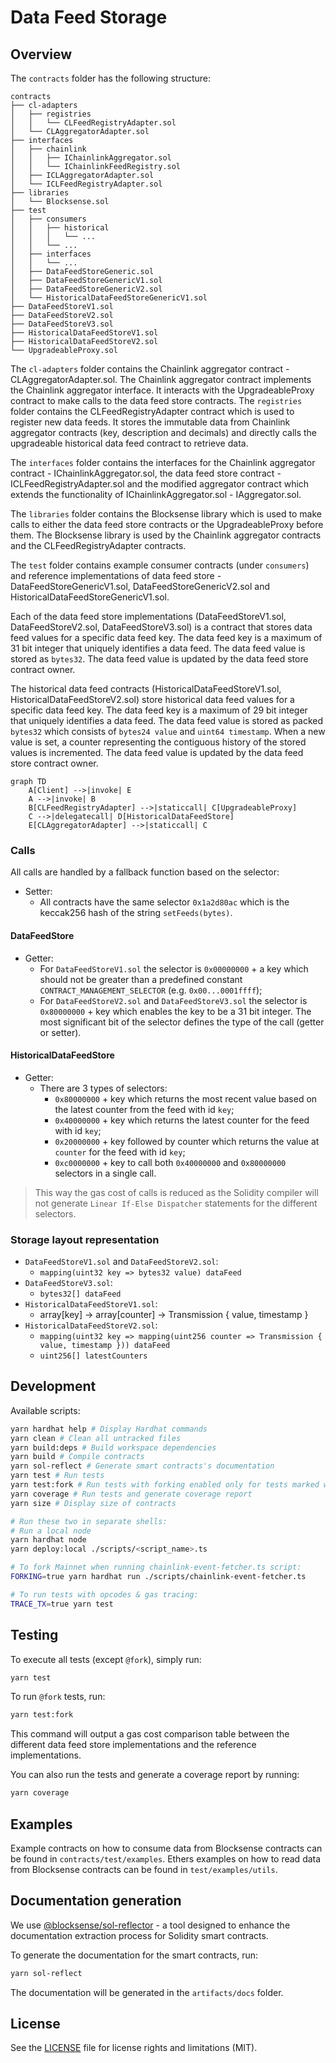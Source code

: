 # Data Feed Storage

## Overview

The `contracts` folder has the following structure:

```text
contracts
├── cl-adapters
│   ├── registries
│   │   └── CLFeedRegistryAdapter.sol
│   └── CLAggregatorAdapter.sol
├── interfaces
│   ├── chainlink
│   │   ├── IChainlinkAggregator.sol
│   │   └── IChainlinkFeedRegistry.sol
│   ├── ICLAggregatorAdapter.sol
│   └── ICLFeedRegistryAdapter.sol
├── libraries
│   └── Blocksense.sol
├── test
│   ├── consumers
│   │   ├── historical
│   │   │   └── ...
│   │   └── ...
│   ├── interfaces
│   │   └── ...
│   ├── DataFeedStoreGeneric.sol
│   ├── DataFeedStoreGenericV1.sol
│   ├── DataFeedStoreGenericV2.sol
│   └── HistoricalDataFeedStoreGenericV1.sol
├── DataFeedStoreV1.sol
├── DataFeedStoreV2.sol
├── DataFeedStoreV3.sol
├── HistoricalDataFeedStoreV1.sol
├── HistoricalDataFeedStoreV2.sol
└── UpgradeableProxy.sol
```

The `cl-adapters` folder contains the Chainlink aggregator contract - CLAggregatorAdapter.sol. The Chainlink aggregator contract implements the Chainlink aggregator interface. It interacts with the UpgradeableProxy contract to make calls to the data feed store contracts. The `registries` folder contains the CLFeedRegistryAdapter contract which is used to register new data feeds. It stores the immutable data from Chainlink aggregator contracts (key, description and decimals) and directly calls the upgradeable historical data feed contract to retrieve data.

The `interfaces` folder contains the interfaces for the Chainlink aggregator contract - IChainlinkAggregator.sol, the data feed store contract - ICLFeedRegistryAdapter.sol and the modified aggregator contract which extends the functionality of IChainlinkAggregator.sol - IAggregator.sol.

The `libraries` folder contains the Blocksense library which is used to make calls to either the data feed store contracts or the UpgradeableProxy before them. The Blocksense library is used by the Chainlink aggregator contracts and the CLFeedRegistryAdapter contracts.

The `test` folder contains example consumer contracts (under `consumers`) and reference implementations of data feed store - DataFeedStoreGenericV1.sol, DataFeedStoreGenericV2.sol and HistoricalDataFeedStoreGenericV1.sol.

Each of the data feed store implementations (DataFeedStoreV1.sol, DataFeedStoreV2.sol, DataFeedStoreV3.sol) is a contract that stores data feed values for a specific data feed key. The data feed key is a maximum of 31 bit integer that uniquely identifies a data feed. The data feed value is stored as `bytes32`. The data feed value is updated by the data feed store contract owner.

The historical data feed contracts (HistoricalDataFeedStoreV1.sol, HistoricalDataFeedStoreV2.sol) store historical data feed values for a specific data feed key. The data feed key is a maximum of 29 bit integer that uniquely identifies a data feed. The data feed value is stored as packed `bytes32` which consists of `bytes24 value` and `uint64 timestamp`. When a new value is set, a counter representing the contiguous history of the stored values is incremented. The data feed value is updated by the data feed store contract owner.

```mermaid
graph TD
    A[Client] -->|invoke| E
    A -->|invoke| B
    B[CLFeedRegistryAdapter] -->|staticcall| C[UpgradeableProxy]
    C -->|delegatecall| D[HistoricalDataFeedStore]
    E[CLAggregatorAdapter] -->|staticcall| C
```

### Calls

All calls are handled by a fallback function based on the selector:

- Setter:
  - All contracts have the same selector `0x1a2d80ac` which is the keccak256 hash of the string `setFeeds(bytes)`.

#### DataFeedStore

- Getter:
  - For `DataFeedStoreV1.sol` the selector is `0x00000000` + a key which should not be greater than a predefined constant `CONTRACT_MANAGEMENT_SELECTOR` (e.g. `0x00...0001ffff`);
  - For `DataFeedStoreV2.sol` and `DataFeedStoreV3.sol` the selector is `0x80000000` + key which enables the key to be a 31 bit integer. The most significant bit of the selector defines the type of the call (getter or setter).

#### HistoricalDataFeedStore

- Getter:
  - There are 3 types of selectors:
    - `0x80000000` + key which returns the most recent value based on the latest counter from the feed with id `key`;
    - `0x40000000` + key which returns the latest counter for the feed with id `key`;
    - `0x20000000` + key followed by counter which returns the value at `counter` for the feed with id `key`;
    - `0xc0000000` + key to call both `0x40000000` and `0x80000000` selectors in a single call.

> This way the gas cost of calls is reduced as the Solidity compiler will not generate `Linear If-Else Dispatcher` statements for the different selectors.

### Storage layout representation

- `DataFeedStoreV1.sol` and `DataFeedStoreV2.sol`:
  - `mapping(uint32 key => bytes32 value) dataFeed`
- `DataFeedStoreV3.sol`:
  - `bytes32[] dataFeed`
- `HistoricalDataFeedStoreV1.sol`:
  - array[key] -> array[counter] -> Transmission { value, timestamp }
- `HistoricalDataFeedStoreV2.sol`:
  - `mapping(uint32 key => mapping(uint256 counter => Transmission { value, timestamp })) dataFeed`
  - `uint256[] latestCounters`

## Development

Available scripts:

```sh
yarn hardhat help # Display Hardhat commands
yarn clean # Clean all untracked files
yarn build:deps # Build workspace dependencies
yarn build # Compile contracts
yarn sol-reflect # Generate smart contracts's documentation
yarn test # Run tests
yarn test:fork # Run tests with forking enabled only for tests marked with `@fork` in the description
yarn coverage # Run tests and generate coverage report
yarn size # Display size of contracts

# Run these two in separate shells:
# Run a local node
yarn hardhat node
yarn deploy:local ./scripts/<script_name>.ts

# To fork Mainnet when running chainlink-event-fetcher.ts script:
FORKING=true yarn hardhat run ./scripts/chainlink-event-fetcher.ts

# To run tests with opcodes & gas tracing:
TRACE_TX=true yarn test
```

## Testing

To execute all tests (except `@fork`), simply run:

```sh
yarn test
```

To run `@fork` tests, run:

```sh
yarn test:fork
```

This command will output a gas cost comparison table between the different data feed store implementations and the reference implementations.

You can also run the tests and generate a coverage report by running:

```sh
yarn coverage
```

## Examples

Example contracts on how to consume data from Blocksense contracts can be found in `contracts/test/examples`.
Ethers examples on how to read data from Blocksense contracts can be found in `test/examples/utils`.

## Documentation generation

We use [@blocksense/sol-reflector](../../libs/sol-reflector/README.md) - a tool designed to enhance the documentation extraction process for Solidity smart contracts.

To generate the documentation for the smart contracts, run:

```sh
yarn sol-reflect
```

The documentation will be generated in the `artifacts/docs` folder.

## License

See the [LICENSE](LICENSE.md) file for license rights and limitations (MIT).
